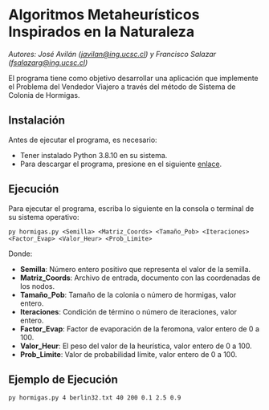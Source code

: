 # Algoritmos Metaheurísticos Inspirados en la Naturaleza
*Autores: José Avilán (javilan@ing.ucsc.cl) y Francisco Salazar (fsalazarg@ing.ucsc.cl)*

El programa tiene como objetivo desarrollar una aplicación que implemente el Problema del Vendedor Viajero a través del método de Sistema de Colonia de Hormigas.

## Instalación
Antes de ejecutar el programa, es necesario:
- Tener instalado Python 3.8.10 en su sistema.
- Para descargar el programa, presione en el siguiente [enlace](https://codeload.github.com/FranciscoJavierSG/AMIN---Tarea-2/zip/refs/heads/main).

## Ejecución 
Para ejecutar el programa, escriba lo siguiente en la consola o terminal de su sistema operativo:

```       
py hormigas.py <Semilla> <Matriz_Coords> <Tamaño_Pob> <Iteraciones> <Factor_Evap> <Valor_Heur> <Prob_Limite>
```

Donde:
- **Semilla**: Número entero positivo que representa el valor de la semilla.
- **Matriz_Coords**: Archivo de entrada, documento con las coordenadas de los nodos.
- **Tamaño_Pob**: Tamaño de la colonia o número de hormigas, valor entero.
- **Iteraciones**: Condición de término o número de iteraciones, valor entero.
- **Factor_Evap**: Factor de evaporación de la feromona, valor entero de 0 a 100.
- **Valor_Heur**: El peso del valor de la heurística, valor entero de 0 a 100.
- **Prob_Limite**: Valor de probabilidad límite, valor entero de 0 a 100.

## Ejemplo de Ejecución

```
py hormigas.py 4 berlin32.txt 40 200 0.1 2.5 0.9
```